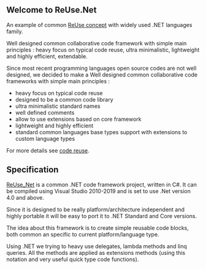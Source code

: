 ## Welcome to ReUse.Net


An example of common [ReUse concept](https://github.com/SolutionsManagerIt/ReUse) with widely used .NET languages family.

Well designed common collaborative code framework with simple main principles : heavy focus on typical code reuse, ultra minimalistic, lightweight and highly efficient, extendable.

Since most recent programming languages open source codes are not well designed, we decided to make a Well designed common collaborative code frameworks with simple main principles :

- heavy focus on typical code reuse
- designed to be a common code library
- ultra minimalistic standard names
- well defined comments
- allow to use extensions based on core framework
- lightweight and highly efficient
- standard common languages base types support with extensions to custom language types


For more details see [code reuse](https://pizza-soft.ru/2019/11/04/codereuse/).


## Specification

[ReUse_Net](https://solutionsmanagerit.github.io/ReUse_Net/) is a common .NET code framework project, written in C#. It can be compiled using Visual Studio 2010-2019 and is set to use .Net version 4.0 and above.

Since it is designed to be really platform/architecture independent and highly portable it will be easy to port it to .NET Standard and Core versions.

The idea about this framework is to create simple reusable code blocks, both common an specific to current platform/language type.

Using .NET we trying to heavy use delegates, lambda methods and linq queries. All the methods are applied as extensions methods (using this notation and very useful quick type code functions).
